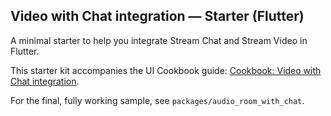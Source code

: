 ## Video with Chat integration — Starter (Flutter)

A minimal starter to help you integrate Stream Chat and Stream Video in Flutter.

This starter kit accompanies the UI Cookbook guide: [Cookbook: Video with Chat integration](https://getstream.io/video/docs/flutter/ui-cookbook/audio-room-with-chat/).

For the final, fully working sample, see `packages/audio_room_with_chat`.

